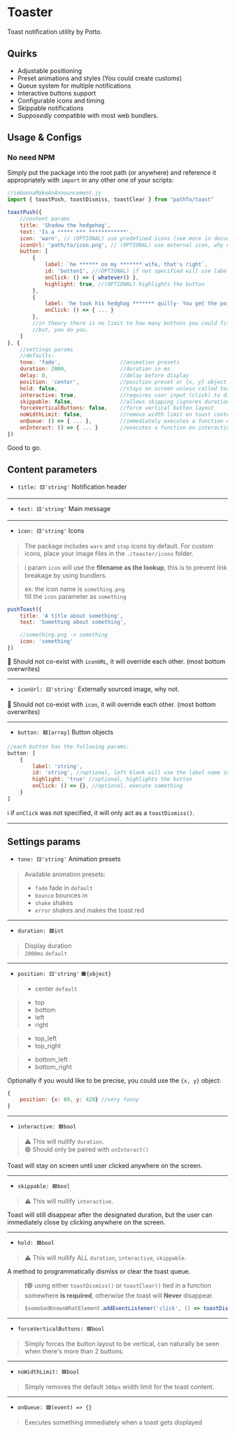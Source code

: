 # Toaster

Toast notification utility by Potto.

## Quirks

- Adjustable positioning
- Preset animations and styles (You could create customs)
- Queue system for multiple notifications
- Interactive buttons support
- Configurable icons and timing
- Skippable notifications
- *Supposedly* compatible with most web bundlers.

## Usage & Configs
### No need NPM
Simply put the package into the root path (or anywhere) and reference it appropriately with `import` in any other one of your scripts:
  
```js
//imGonnaMakeAnAnnouncement.js
import { toastPush, toastDismiss, toastClear } from "pathTo/toast"

toastPush({
    //content params
    title: 'Shadow the hedgehog',
    text: 'Is a ***** *** ************'.
    icon: 'warn', // (OPTIONAL) use predefined icons (see more in documentation)
    iconUrl: 'path/to/icon.png', // (OPTIONAL) use external icon, why not right?
    button: [
        {
            label: `he ****** on my ******* wife, that's right`,
            id: 'button1', //(OPTIONAL) if not specified will use label name instead
            onClick: () => { whatever() },
            highlight: true, //(OPTIONAL) highlights the button
        }, 
        {
            label: 'he took his hedghog ******* quilly- You get the point.',
            onClick: () => { ... }
        },
        //in theory there is no limit to how many buttons you could fit
        //but, you do you.
    ]
}, {
    //settings params
    //defaults:
    tone: 'fade',                   //animation presets
    duration: 2000,                 //duration in ms
    delay: 0,                       //delay before display
    position: 'center',             //position preset or {x, y} object
    hold: false,                    //stays on screen unless called toastDismiss()
    interactive: true,              //requires user input (click) to dismiss
    skippable: false,               //allows skipping (ignores duration) on click
    forceVerticalButtons: false,    //force vertical button layout
    noWidthLimit: false,            //remove width limit on toast content
    onQueue: () => { ... },         //immediately executes a function on display
    onInteract: () => { ... }       //executes a function on interaction
})
```
Good to go.

## Content parameters
- `title: 🟨'string'` Notification header
---
- `text: 🟨'string'` Main message
---
- `icon: 🟨'string'` Icons  

> The package includes `warn` and `stop` icons by default. For custom icons, place your image files in the `./toaster/icons` folder.  

> ℹ️ param `icon` will use the **filename as the lookup**, this is to prevent link breakage by using bundlers.  
>
> ex: the icon name is `something.png`  
> fill the `icon` parameter as `something`

```js
pushToast({
    title: 'A title about something',
    text: 'Something about something',

    //something.png -> something
    icon: 'something'
})
```
🚫 Should not co-exist with `iconURL`, it will override each other. (most bottom overwrites)

---
- `iconUrl: 🟨'string'` Externally sourced image, why not.  

🚫 Should not co-exist with `icon`, it will override each other. (most bottom overwrites)

---
- `button: 🟥[array]` Button objects
```js
//each button has the following params:
button: [
    {
        label: 'string',
        id: 'string', //optional, left blank will use the label name instead
        highlight: 'true' //optional, highlights the button
        onClick: () => {}, //optional, execute something
    }
]
```
ℹ️ if `onClick` was not specified, it will only act as a `toastDismiss()`.

---

## Settings params
- `tone: 🟨'string'` Animation presets
> Available animation presets:
> - `fade` fade in `default`
> - `bounce` bounces in
> - `shake` shakes
> - `error` shakes and makes the toast red
---
- `duration: 🟪int` 
> Display duration  
> `2000ms` `default`
---
- `position: 🟨'string'` `🟧{object}`
> - center `default`

> - top
> - bottom
> - left
> - right

> - top_left
> - top_right

> - bottom_left
> - bottom_right

Optionally if you would like to be precise, you could use the `{x, y}` object:
```js
{
    position: {x: 69, y: 420} //very funny
}
```

---
- `interactive: 🟦bool`
> ⚠️ This will nullify `duration`.  
> 🟢 Should only be paired with `onInteract()`  

Toast will stay on screen until user clicked anywhere on the screen.

---
- `skippable: 🟦bool`
> ⚠️ This will nullify `interactive`.  

Toast will still disappear after the designated duration, but the user can immediately close by clicking anywhere on the screen.

---
- `hold: 🟦bool`
> ⚠️ This will nullify ALL `duration`, `interactive`, `skippable`.  

A method to programmatically dismiss or clear the toast queue.
> ❗🟢 using either `toastDismiss()` or `toastClear()` tied in a function somewhere **is required**, otherwise the toast will **Never** disappear.

> ```js
> $someGodKnowsWhatElement.addEventListener('click', () => toastDismiss())
---
- `forceVerticalButtons: 🟦bool`  
> Simply forces the button layout to be vertical, can naturally be seen when there's more than 2 buttons.
---
- `noWidthLimit: 🟦bool`
> Simply removes the default `300px` width limit for the toast content.
---
- `onQueue: 🟩(event) => {}` 
> Executes something immediately when a toast gets displayed